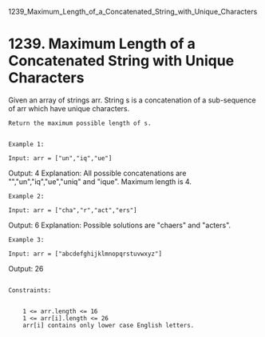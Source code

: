 1239_Maximum_Length_of_a_Concatenated_String_with_Unique_Characters
# 1239. Maximum Length of a Concatenated String with Unique Characters

Given an array of strings arr. String s is a concatenation of a
        sub-sequence of arr which have unique characters.

    Return the maximum possible length of s.

     
    Example 1:

    Input: arr = ["un","iq","ue"]
Output: 4
Explanation: All possible concatenations are "","un","iq","ue","uniq" and "ique".
Maximum length is 4.

    Example 2:

    Input: arr = ["cha","r","act","ers"]
Output: 6
Explanation: Possible solutions are "chaers" and "acters".

    Example 3:

    Input: arr = ["abcdefghijklmnopqrstuvwxyz"]
Output: 26

     
    Constraints:

    
        1 <= arr.length <= 16
        1 <= arr[i].length <= 26
        arr[i] contains only lower case English letters.